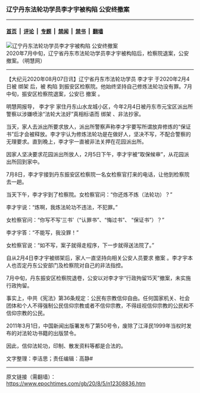 ### 辽宁丹东法轮功学员李才宇被构陷 公安终撤案

---

#### [首页](../../../..?n12308836) &nbsp;|&nbsp; [评论](../../../../../epoch-comment?n12308836) &nbsp;|&nbsp; [专题](../../../../../epoch-special?n12308836) &nbsp;|&nbsp; [禁闻](../../../../../epoch-news?n12308836) &nbsp;|&nbsp; [禁书](../../../../../books?n12308836) &nbsp;|&nbsp; [翻墙](https://github.com/gfw-breaker/nogfw/blob/master/README.md?n12308836)


<div><img alt="辽宁丹东法轮功学员李才宇被构陷 公安终撤案" class="attachment-djy_600_400 size-djy_600_400 wp-post-image" src="https://i.epochtimes.com/assets/uploads/2020/08/d871d88dd14af29b7f8c1afce5d3e4bd-560x400.jpg"/>
<div class="caption">
 2020年7月中旬，辽宁省丹东市法轮功学员李才宇被构陷后，检察院退案，公安撤案。（明慧网）
</div></div><hr/><div class="post_content" id="artbody" itemprop="articleBody">
 <!-- article content begin -->
 <p>
  【大纪元2020年08月07日讯】辽宁省丹东市法轮功学员
  <ok href="https://www.epochtimes.com/gb/tag/%E6%9D%8E%E6%89%8D%E5%AE%87.html">
   李才宇
  </ok>
  于2020年2月4日被
  <ok href="https://www.epochtimes.com/gb/tag/%E7%BB%91%E6%9E%B6.html">
   绑架
  </ok>
  后，被
  <ok href="https://www.epochtimes.com/gb/tag/%E6%9E%84%E9%99%B7.html">
   构陷
  </ok>
  到振安区检察院。他始终坚持自己修炼法轮功没有罪。7月中旬，振安区检察院退案，公安已
  <ok href="https://www.epochtimes.com/gb/tag/%E6%92%A4%E6%A1%88.html">
   撤案
  </ok>
  。
 </p>
 <p>
  明慧网报导，
  <ok href="https://www.epochtimes.com/gb/tag/%E6%9D%8E%E6%89%8D%E5%AE%87.html">
   李才宇
  </ok>
  家住丹东山水龙城小区，今年2月4日被丹东市元宝区派出所警察以涉嫌喷涂“法轮大法好”真相标语而
  <ok href="https://www.epochtimes.com/gb/tag/%E7%BB%91%E6%9E%B6.html">
   绑架
  </ok>
  、非法抄家。
 </p>
 <p>
  当天，家人去派出所要求放人，派出所警察声称李才宇要写所谓放弃修炼的“保证书”后才会被释放。李才宇认为修炼法轮功是在做好人，坚决不写，不配合警察的无理要求。直到晚上，李才宇一直被非法关押在花园派出所。
 </p>
 <p>
  因家人坚决要求花园派出所放人，2月5日下午，李才宇被“取保候审”，从花园派出所回到家中。
 </p>
 <p>
  7月8日，李才宇接到丹东振安区检察院一名女检察官打来的电话，让他到检察院去一趟。
 </p>
 <p>
  当天下午，李才宇到了检察院。女检察官问：“你还炼不炼（法轮功）？”
 </p>
 <p>
  李才宇说：“炼啊，我炼法轮功不违法，不犯罪。”
 </p>
 <p>
  女检察官问：“你写不写‘三书’（“认罪书”、“悔过书”、 “保证书”）？”
 </p>
 <p>
  李才宇答：“不能写，我没罪！”
 </p>
 <p>
  女检察官说：“如不写，案子就得走程序，下一步就得送法院了。”
 </p>
 <p>
  自从2月4日李才宇被绑架后，家人一直坚持向相关公安人员要求
  <ok href="https://www.epochtimes.com/gb/tag/%E6%92%A4%E6%A1%88.html">
   撤案
  </ok>
  。李才宇本人也否定丹东公安部门及检察院对自己的非法指控。
 </p>
 <p>
  7月中旬，丹东振安区检察院退卷，公安以对李才宇“行政拘留15天”撤案，未实施行政拘留。
 </p>
 <p>
  事实上，中共《宪法》第36条规定：公民有宗教信仰自由。任何国家机关、社会团体和个人不得强制公民信仰宗教或者不信仰宗教，不得歧视信仰宗教的公民和不信仰宗教的公民。
 </p>
 <p>
  2011年3月1日，中国新闻出版署发布了第50号令，废除了江泽民1999年当权时发布的对法轮功书籍的出版禁令。
 </p>
 <p>
  因此，信仰法轮功，印制、散发资料等都是合法的。
 </p>
 <p>
  文字整理：李洁思；责任编辑：高静#
 </p>
 <!-- article content end -->
 <div id="below_article_ad">
 </div>
</div>


---

原文链接（需翻墙）：https://www.epochtimes.com/gb/20/8/5/n12308836.htm